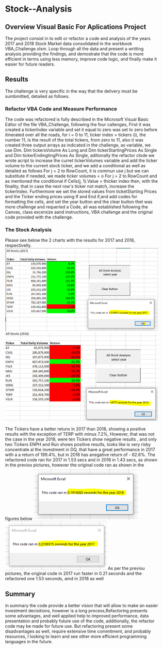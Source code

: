 # Stock--Analysis
##  Overview Visual Basic For Aplications Project
The project consist in to edit or refactor a code and analysis of the years 2017 and 2018 Stock Market data consolidated in the workbook VBA_Challenge.xlsm. Loop through all the data and present a writting analysis providing the findings, and demostrate that the code is more efficient in terms using less memory, improve code logic, and finally make it easier for future readers.
##  Results
The challenge is very specific in the way that the delivery must be sumbmitted, detailed as follows.
### Refactor VBA Code and Measure Performance
The code was refactored is fully described in the Microsoft Visual Basic Editor of the file VBA_Challenge, following the four callenges, First it was created a tickerIndex variable and set it equal to zero was set to zero before itinerated over all the roads, for i = 0 to 11, ticker index = tickers (i), the number 11, is the result of the total tickers, from zero to 11, also it was created three output arrays as indicated in the challenge, as variable, we use Dim. Dim tickersVolume As Long  and  Dim tickerStartingPrices As Single and  Dim tickerEndingtingPrices As Single, aditionally the refactor clode we wrote acript to increase the curret tickerVolumes variable and add the ticker volume to the current stock ticker, and we add a conditional as well as detailed as follows For j = 2 to RowCount, it is commun use j but we can substitute if needed, we made ticker volumes = o For j = 2 to RowCount and as mentioned the conditional if Cells(j, 1).Value = thicker index then, with the finality, that in case the next row's ticker not match, increase the tickerIndex. Furthermore we set the stored values  from ticketStarting Prices and the Ticker ending prices using If and End if,and add codes for formatting the cells, and set the year button and the clear button thet was more challenge and requeried a Code, all was established following the Canvas, class excersize aand instructions, VBA challenge and the original code provided with the challenge.
### The Stock Analysis
Please see below the 2 charts with the results for 2017 and 2018, respectivelly.
  ![This is an image](https://github.com/JJF1962/Stock--Analysis/blob/main/Capture%20Results%20%26%20Enable%20Time%202017%20Refactor%20Analysis.PNG)
  ![This is an image](https://github.com/JJF1962/Stock--Analysis/blob/main/Capture%20Results%20%26%20Enable%20Time%202018%20Refactor%20Analysis.PNG)

The Tickers have a better retuns in 2017 than 2018, showing a positive results  with the exception of TERP with minus 7.2%, However, that was not the case in the year 2018, were ten Tickers show negative results , and only two Tickers ENPH and Run shows positive results, looks like is very risky concentrate al the investment in DQ, that have a great performance  in 2017 with a a return of 199.4%, but in 2018 has anegative return of - 62.6%.
The refactored code ran for 2017 in 1.53 secs and in 2018 in 1.43 secs, as shown in the previos pictures, however the original code ran as shown in the figures below
  ![This is an image](https://github.com/JJF1962/Stock--Analysis/blob/main/Capture%20Elapse%20Run%20time%20original%20code%202018%20final.PNG)
  ![this is an image](https://github.com/JJF1962/Stock--Analysis/blob/main/Capture%20Elapse%20Run%20time%20original%20code%202017%20final.PNG)
 As per the previou pictures, the original code in 2017 run faster in 0.21 seconds and the refactored one 1.53 seconds, amd in 2018 as well
##  Summary
in summary the code provide a better vision that will allow to make an easier investment decisitions, however is a long process,Refactoring presents some advantages, and well applied help to improved performance, data presentation and probably future use of the code, additionally, the refactor code may be made for future use. But refactoring present some disadvantages as well, require extensive time commitment, and probably resources, I looking to learn and see other more efficient programming languages in the future.
